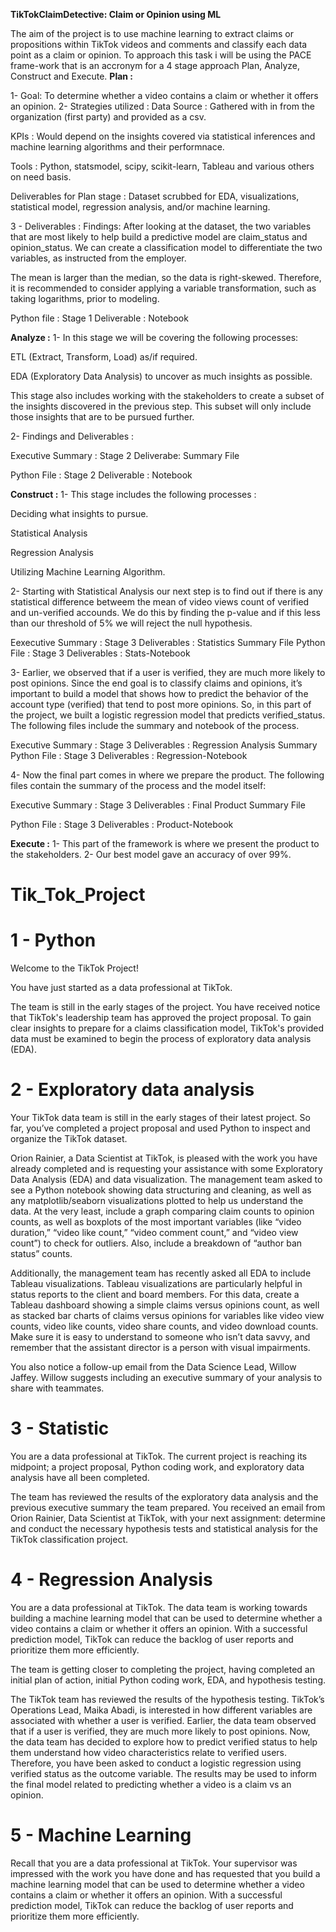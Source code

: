 **TikTokClaimDetective: Claim or Opinion using ML**

The aim of the project is to use machine learning to extract claims or propositions within TikTok videos and comments and classify each data point as a claim or opinion. To approach this task i will be using the PACE frame-work that is an accronym for a 4 stage approach Plan, Analyze, Construct and Execute.
**Plan :**

1- Goal: To determine whether a video contains a claim or whether it offers an opinion.
2- Strategies utilized :
Data Source : Gathered with in from the organization (first party) and provided as a csv.

KPIs : Would depend on the insights covered via statistical inferences and machine learning algorithms and their performnace.

Tools : Python, statsmodel, scipy, scikit-learn, Tableau and various others on need basis.

Deliverables for Plan stage : Dataset scrubbed for EDA, visualizations, statistical model, regression analysis, and/or machine learning.

3 - Deliverables :
Findings:
After looking at the dataset, the two variables that are most likely to help build a predictive model are claim_status and opinion_status. We can create a classification model to differentiate the two variables, as instructed from the employer.

The mean is larger than the median, so the data is right-skewed. Therefore, it is recommended to consider applying a variable transformation, such as taking logarithms, prior to modeling.

Python file : Stage 1 Deliverable : Notebook

**Analyze :**
1- In this stage we will be covering the following processes:

ETL (Extract, Transform, Load) as/if required.

EDA (Exploratory Data Analysis) to uncover as much insights as possible.

This stage also includes working with the stakeholders to create a subset of the insights discovered in the previous step. This subset will only include those insights that are to be pursued further.

2- Findings and Deliverables :

Executive Summary : Stage 2 Deliverabe: Summary File

Python File : Stage 2 Deliverable : Notebook

**Construct :**
1- This stage includes the following processes :

Deciding what insights to pursue.

Statistical Analysis

Regression Analysis

Utilizing Machine Learning Algorithm.

2- Starting with Statistical Analysis our next step is to find out if there is any statistical difference betweem the mean of video views count of verified and un-verified accounds. We do this by finding the p-value and if this less than our threshold of 5% we will reject the null hypothesis.

Eexecutive Summary : Stage 3 Deliverables : Statistics Summary File
Python File : Stage 3 Deliverables : Stats-Notebook

3- Earlier, we observed that if a user is verified, they are much more likely to post opinions. Since the end goal is to classify claims and opinions, it’s important to build a model that shows how to predict the behavior of the account type (verified) that tend to post more opinions. So, in this part of the project, we built a logistic regression model that predicts verified_status. The following files include the summary and notebook of the process.

Executive Summary : Stage 3 Deliverables : Regression Analysis Summary
Python File : Stage 3 Deliverables : Regression-Notebook

4- Now the final part comes in where we prepare the product. The following files contain the summary of the process and the model itself:

Executive Summary : Stage 3 Deliverables : Final Product Summary File

Python File : Stage 3 Deliverables : Product-Notebook

**Execute :**
1- This part of the framework is where we present the product to the stakeholders.
2- Our best model gave an accuracy of over 99%.
# Tik_Tok_Project

# 1 - Python
Welcome to the TikTok Project!

You have just started as a data professional at TikTok.

The team is still in the early stages of the project. You have received notice that TikTok's leadership team has approved the project proposal. To gain clear
insights to prepare for a claims classification model, TikTok's provided data must be examined to begin the process of exploratory data analysis (EDA).

# 2 - Exploratory data analysis

Your TikTok data team is still in the early stages of their latest project. So far, you’ve completed a project proposal and used Python to inspect and organize
the TikTok dataset.

Orion Rainier, a Data Scientist at TikTok, is pleased with the work you have already completed and is requesting your assistance with some Exploratory Data Analysis
(EDA) and data visualization. The management team asked to see a Python notebook showing data structuring and cleaning, as well as any matplotlib/seaborn
visualizations plotted to help us understand the data. At the very least, include a graph comparing claim counts to opinion counts, as well as boxplots of the most
important variables (like “video duration,” “video like count,” “video comment count,” and “video view count”) to check for outliers. Also, include a breakdown of
“author ban status” counts.

Additionally, the management team has recently asked all EDA to include Tableau visualizations. Tableau visualizations are particularly helpful in status reports
to the client and board members. For this data, create a Tableau dashboard showing a simple claims versus opinions count, as well as stacked bar charts of claims
versus opinions for variables like video view counts, video like counts, video share counts, and video download counts. Make sure it is easy to understand to someone
who isn’t data savvy, and remember that the assistant director is a person with visual impairments.

You also notice a follow-up email from the Data Science Lead, Willow Jaffey. Willow suggests including an executive summary of your analysis to share with teammates.

# 3 - Statistic

You are a data professional at TikTok. The current project is reaching its midpoint; a project proposal, Python coding work, and exploratory data analysis have
all been completed.

The team has reviewed the results of the exploratory data analysis and the previous executive summary the team prepared. You received an email from Orion Rainier,
Data Scientist at TikTok, with your next assignment: determine and conduct the necessary hypothesis tests and statistical analysis for the TikTok classification
project.

# 4 - Regression Analysis

You are a data professional at TikTok. The data team is working towards building a machine learning model that can be used to determine whether a video contains
a claim or whether it offers an opinion. With a successful prediction model, TikTok can reduce the backlog of user reports and prioritize them more efficiently.

The team is getting closer to completing the project, having completed an initial plan of action, initial Python coding work, EDA, and hypothesis testing.

The TikTok team has reviewed the results of the hypothesis testing. TikTok’s Operations Lead, Maika Abadi, is interested in how different variables are
associated with whether a user is verified. Earlier, the data team observed that if a user is verified, they are much more likely to post opinions. Now, the
data team has decided to explore how to predict verified status to help them understand how video characteristics relate to verified users. Therefore, you
have been asked to conduct a logistic regression using verified status as the outcome variable. The results may be used to inform the final model related to
predicting whether a video is a claim vs an opinion.

# 5 - Machine Learning

Recall that you are a data professional at TikTok. Your supervisor was impressed with the work you have done and has requested that you build a machine
learning model that can be used to determine whether a video contains a claim or whether it offers an opinion. With a successful prediction model, TikTok
can reduce the backlog of user reports and prioritize them more efficiently.
